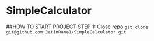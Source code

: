 # SimpleCalculator
##HOW TO START PROJECT
STEP 1: Close repo ``` git clone git@github.com:JatinRana1/SimpleCalculator.git ```
